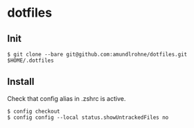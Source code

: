 # dotfiles

## Init 
```
$ git clone --bare git@github.com:amundlrohne/dotfiles.git $HOME/.dotfiles
```
## Install
Check that config alias in .zshrc is active.
```
$ config checkout
$ config config --local status.showUntrackedFiles no
```

